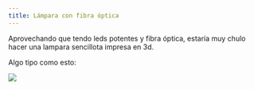 ```yaml
---
title: Lámpara con fibra óptica
---
```


Aprovechando que tendo leds potentes y fibra óptica, estaría muy chulo hacer una lampara sencillota impresa en 3d.

Algo tipo como esto:

![](https://ridersoflight.files.wordpress.com/2013/12/lampara-fibra-optica.jpg)
